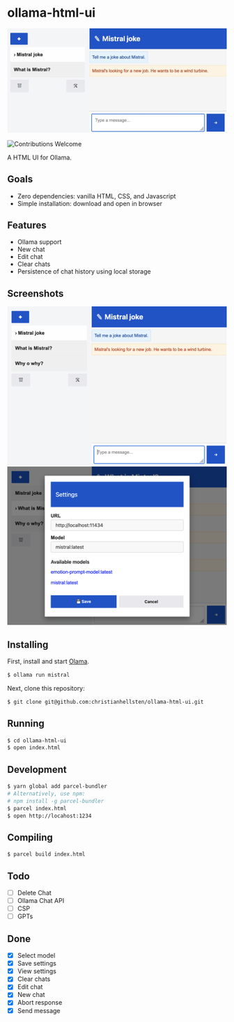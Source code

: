 # ollama-html-ui

![cover](/screenshots/ollama-html-ui.jpg)

![Contributions Welcome](https://img.shields.io/badge/Contributions-welcome-blue.svg)

A HTML UI for Ollama.

## Goals

- Zero dependencies: vanilla HTML, CSS, and Javascript
- Simple installation: download and open in browser

## Features

- Ollama support
- New chat
- Edit chat
- Clear chats
- Persistence of chat history using local storage

## Screenshots

![Main screen](/screenshots/main.png)
![Settings screen](/screenshots/settings.png)

## Installing

First, install and start [Olama](https://ollama.ai/).

```bash
$ ollama run mistral
```

Next, clone this repository:

```bash
$ git clone git@github.com:christianhellsten/ollama-html-ui.git
```

## Running

```bash
$ cd ollama-html-ui
$ open index.html
```

## Development

```bash
$ yarn global add parcel-bundler
# Alternatively, use npm:
# npm install -g parcel-bundler
$ parcel index.html
$ open http://locahost:1234
```

## Compiling

```bash
$ parcel build index.html
```

## Todo

- [ ] Delete Chat
- [ ] Ollama Chat API
- [ ] CSP
- [ ] GPTs

## Done

- [x] Select model
- [x] Save settings
- [x] View settings
- [x] Clear chats
- [x] Edit chat
- [x] New chat
- [x] Abort response
- [x] Send message
